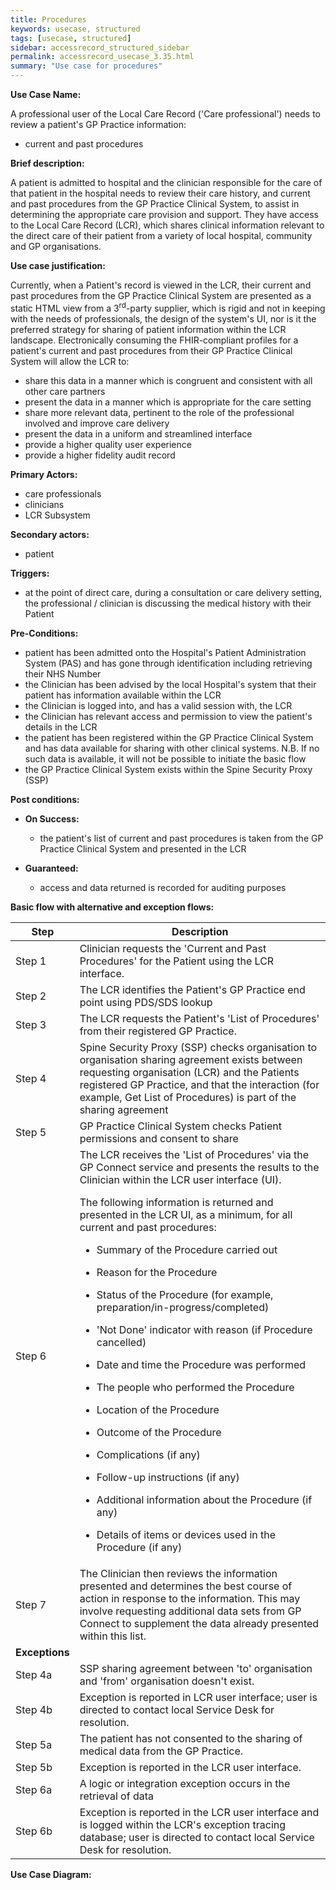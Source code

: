 ```yaml
---
title: Procedures
keywords: usecase, structured
tags: [usecase, structured] 
sidebar: accessrecord_structured_sidebar
permalink: accessrecord_usecase_3.35.html
summary: "Use case for procedures"
---
```


**Use Case Name:**

A professional user of the Local Care Record ('Care professional') needs to review a patient's GP Practice information:

  - current and past procedures

**Brief description:**

A patient is admitted to hospital and the clinician responsible for the care of that patient in the hospital needs to review their care history, and current and past procedures from the GP Practice Clinical System, to assist in determining the appropriate care provision and support. They have access to the Local Care Record (LCR), which shares clinical information relevant to the direct care of their patient from a variety of local hospital, community and GP organisations.

**Use case justification:**

Currently, when a Patient's record is viewed in the LCR, their current and past procedures from the GP Practice Clinical System are presented as a static HTML view from a 3<sup>rd</sup>-party supplier, which is rigid and not in keeping with the needs of professionals, the design of the system's UI, nor is it the preferred strategy for sharing of patient information within the LCR landscape. Electronically consuming the FHIR-compliant profiles for a patient's current and past procedures from their GP Practice Clinical System will allow the LCR to:

  - share this data in a manner which is congruent and consistent with all other care partners
  - present the data in a manner which is appropriate for the care setting
  - share more relevant data, pertinent to the role of the professional involved and improve care delivery
  - present the data in a uniform and streamlined interface
  - provide a higher quality user experience
  - provide a higher fidelity audit record

**Primary Actors:**

- care professionals
- clinicians
- LCR Subsystem

**Secondary actors:**

- patient

**Triggers:**

- at the point of direct care, during a consultation or care delivery setting, the professional / clinician is discussing the medical history with their Patient

**Pre-Conditions:**

  - patient has been admitted onto the Hospital's Patient Administration System (PAS) and has gone through identification including retrieving their NHS Number
  - the Clinician has been advised by the local Hospital's system that their patient has information available within the LCR
  - the Clinician is logged into, and has a valid session with, the LCR
  - the Clinician has relevant access and permission to view the patient's details in the LCR
  - the patient has been registered within the GP Practice Clinical System and has data available for sharing with other clinical systems. 
    N.B. If no such data is available, it will not be possible to initiate the basic flow
  - the GP Practice Clinical System exists within the Spine Security Proxy (SSP)

**Post conditions:**

  - **On Success:**
    
      - the patient's list of current and past procedures is taken from the GP Practice Clinical System and presented in the LCR

  - **Guaranteed:**
    
      - access and data returned is recorded for auditing purposes

**Basic flow with alternative and exception flows:**

<table>
<thead>
<tr class="header">
<th width="10%"><strong>Step</strong></th>
<th><strong>Description</strong></th>
</tr>
</thead>
<tbody>
<tr class="header">
<td>Step 1</td>
<td>Clinician requests the 'Current and Past Procedures' for the Patient using the LCR interface.</td>
</tr>
<tr class="odd">
<td>Step 2</td>
<td>The LCR identifies the Patient's GP Practice end point using PDS/SDS lookup</td>
</tr>
<tr class="even">
<td>Step 3</td>
<td>The LCR requests the Patient's 'List of Procedures' from their registered GP Practice.</td>
</tr>
<tr class="odd">
<td>Step 4</td>
<td>Spine Security Proxy (SSP) checks organisation to organisation sharing agreement exists between requesting organisation (LCR) and the Patients registered GP Practice, and that the interaction (for example,  Get List of Procedures) is part of the sharing agreement</td>
</tr>
<tr class="even">
<td>Step 5</td>
<td>GP Practice Clinical System checks Patient permissions and consent to share</td>
</tr>
<tr class="odd">
<td>Step 6</td>
<td>The LCR receives the 'List of Procedures' via the GP Connect service and presents the results to the Clinician within the LCR user interface (UI).
<p>The following information is returned and presented in the LCR UI, as a minimum, for all current and past procedures:</p>
<ul>
<li><p>Summary of the Procedure carried out</p></li>
<li><p>Reason for the Procedure</p></li>
<li><p>Status of the Procedure (for example,  preparation/in-progress/completed)</p></li>
<li><p>'Not Done' indicator with reason (if Procedure cancelled)</p></li>
<li><p>Date and time the Procedure was performed</p></li>
<li><p>The people who performed the Procedure</p></li>
<li><p>Location of the Procedure</p></li>
<li><p>Outcome of the Procedure</p></li>
<li><p>Complications (if any)</p></li>
<li><p>Follow-up instructions (if any)</p></li>
<li><p>Additional information about the Procedure (if any)</p></li>
<li><p>Details of items or devices used in the Procedure (if any)</p></li>
</ul></td>
</tr>
<tr class="even">
<td>Step 7</td>
<td>The Clinician then reviews the information presented and determines the best course of action in response to the information. This may involve requesting additional data sets from GP Connect to supplement the data already presented within this list.</td>
</tr>
<tr class="odd">
<td><b>Exceptions</b></td>
<td></td>
</tr>
<tr class="even">
<td>Step 4a</td>
<td>SSP sharing agreement between 'to' organisation and 'from' organisation doesn't exist.</td>
</tr>
<tr class="odd">
<td>Step 4b</td>
<td>Exception is reported in LCR user interface; user is directed to contact local Service Desk for resolution.</td>
</tr>
<tr class="even">
<td>Step 5a</td>
<td>The patient has not consented to the sharing of medical data from the GP Practice.</td>
</tr>
<tr class="odd">
<td>Step 5b</td>
<td>Exception is reported in the LCR user interface.</td>
</tr>
<tr class="even">
<td>Step 6a</td>
<td>A logic or integration exception occurs in the retrieval of data</td>
</tr>
<tr class="odd">
<td>Step 6b</td>
<td>Exception is reported in the LCR user interface and is logged within the LCR's exception tracing database; user is directed to contact local Service Desk for resolution.</td>
</tr>
</tbody>
</table>

**Use Case Diagram:**
